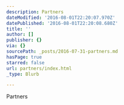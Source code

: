 ```yaml
---
description: Partners
dateModified: '2016-08-01T22:20:07.970Z'
datePublished: '2016-08-01T22:20:08.680Z'
title: ''
author: []
publisher: {}
via: {}
sourcePath: _posts/2016-07-31-partners.md
hasPage: true
starred: false
url: partners/index.html
_type: Blurb

---
```

Partners